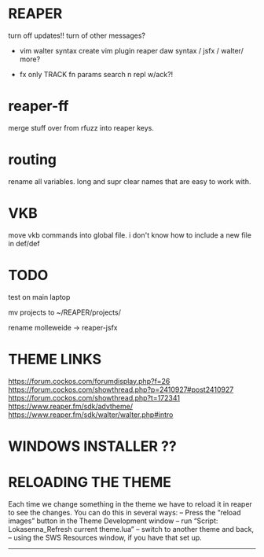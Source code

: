 # REAPER

turn off updates!!
turn of other messages?

- vim walter syntax
    create vim plugin
        reaper daw syntax / jsfx / walter/ more?

- fx only TRACK fn params
    search n repl w/ack?!


# reaper-ff

merge stuff over from rfuzz into reaper keys.

# routing

rename all variables.
    long and supr clear names that are easy to work with.

# VKB
move vkb commands into global file.
i don't know how to include a new file in def/def

# TODO

test on main laptop

mv projects to ~/REAPER/projects/

rename molleweide -> reaper-jsfx


# THEME LINKS
https://forum.cockos.com/forumdisplay.php?f=26
https://forum.cockos.com/showthread.php?p=2410927#post2410927
https://forum.cockos.com/showthread.php?t=172341
https://www.reaper.fm/sdk/advtheme/
https://www.reaper.fm/sdk/walter/walter.php#intro

# WINDOWS INSTALLER ??

# RELOADING THE THEME
Each time we change something in the theme we have to reload it in reaper to see the changes.
You can do this in several ways:
– Press the “reload images” button in the Theme Development window
– run “Script: Lokasenna_Refresh current theme.lua”
– switch to another theme and back,
– using the SWS Resources window, if you have that set up.

--------------------

